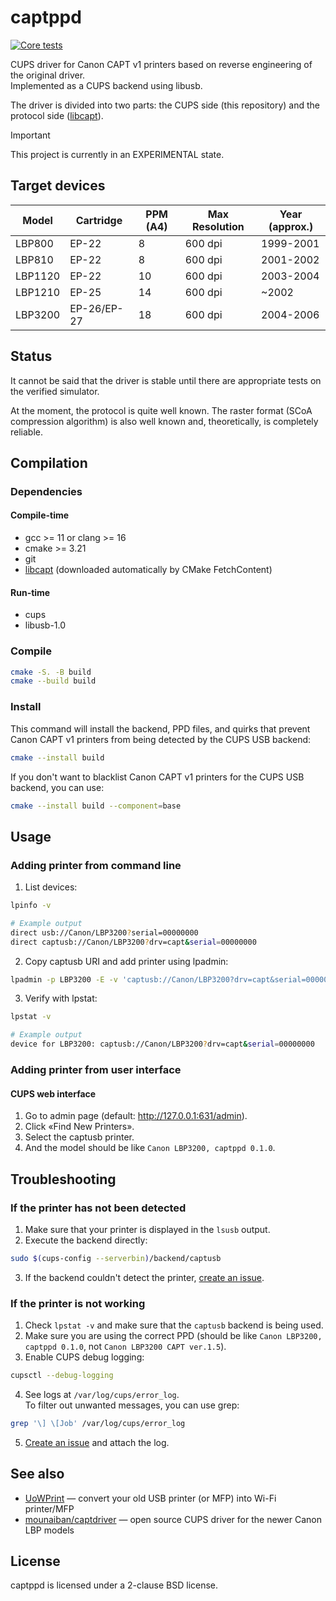 # captppd
[![Core tests](https://github.com/darkvision77/captppd/actions/workflows/core-tests.yml/badge.svg)](https://github.com/darkvision77/captppd/actions/workflows/core-tests.yml)

CUPS driver for Canon CAPT v1 printers based on reverse engineering of the original driver. \
Implemented as a CUPS backend using libusb.

The driver is divided into two parts: the CUPS side (this repository)
and the protocol side ([libcapt](https://github.com/darkvision77/libcapt)).

> [!IMPORTANT]
> This project is currently in an EXPERIMENTAL state.

## Target devices
| Model   | Cartridge     | PPM (A4) | Max Resolution | Year (approx.) |
|---------|---------------|----------|----------------|----------------|
| LBP800  | EP-22         | 8        | 600 dpi        | 1999-2001      |
| LBP810  | EP-22         | 8        | 600 dpi        | 2001-2002      |
| LBP1120 | EP-22         | 10       | 600 dpi        | 2003-2004      |
| LBP1210 | EP-25         | 14       | 600 dpi        | ~2002          |
| LBP3200 | EP-26/EP-27   | 18       | 600 dpi        | 2004-2006      |

## Status
It cannot be said that the driver is stable until there are appropriate tests on the verified simulator.

At the moment, the protocol is quite well known.
The raster format (SCoA compression algorithm) is also well known and,
theoretically, is completely reliable.

## Compilation
### Dependencies
#### Compile-time
- gcc >= 11 or clang >= 16
- cmake >= 3.21
- git
- [libcapt](https://github.com/darkvision77/libcapt) (downloaded automatically by CMake FetchContent)

#### Run-time
- cups
- libusb-1.0

### Compile
```sh
cmake -S. -B build
cmake --build build
```

### Install
This command will install the backend, PPD files, and quirks
that prevent Canon CAPT v1 printers from being detected by the CUPS USB backend:
```sh
cmake --install build
```

If you don't want to blacklist Canon CAPT v1 printers for the CUPS USB backend, you can use:
```sh
cmake --install build --component=base
```

## Usage
### Adding printer from command line
1. List devices:
```sh
lpinfo -v

# Example output
direct usb://Canon/LBP3200?serial=00000000
direct captusb://Canon/LBP3200?drv=capt&serial=00000000
```

2. Copy captusb URI and add printer using lpadmin:
```sh
lpadmin -p LBP3200 -E -v 'captusb://Canon/LBP3200?drv=capt&serial=00000000' -m LBP3200CAPTPPD.ppd
```

3. Verify with lpstat:
```sh
lpstat -v

# Example output
device for LBP3200: captusb://Canon/LBP3200?drv=capt&serial=00000000
```

### Adding printer from user interface
#### CUPS web interface
1. Go to admin page (default: http://127.0.0.1:631/admin).
2. Click «Find New Printers».
3. Select the captusb printer.
4. And the model should be like `Canon LBP3200, captppd 0.1.0`.

## Troubleshooting
### If the printer has not been detected
1. Make sure that your printer is displayed in the `lsusb` output.
2. Execute the backend directly:
```sh
sudo $(cups-config --serverbin)/backend/captusb
```
3. If the backend couldn't detect the printer, [create an issue](https://github.com/darkvision77/captppd/issues/new).

### If the printer is not working
1. Check `lpstat -v` and make sure that the `captusb` backend is being used.
2. Make sure you are using the correct PPD (should be like `Canon LBP3200, captppd 0.1.0`, not `Canon LBP3200 CAPT ver.1.5`).
3. Enable CUPS debug logging:
```sh
cupsctl --debug-logging
```
4. See logs at `/var/log/cups/error_log`. \
To filter out unwanted messages, you can use grep:
```sh
grep '\] \[Job' /var/log/cups/error_log
```
5. [Create an issue](https://github.com/darkvision77/captppd/issues/new) and attach the log.

## See also
- [UoWPrint](https://printserver.ink/) — convert your old USB printer (or MFP) into Wi-Fi printer/MFP
- [mounaiban/captdriver](https://github.com/mounaiban/captdriver) — open source CUPS driver for the newer Canon LBP models

## License
captppd is licensed under a 2-clause BSD license.
